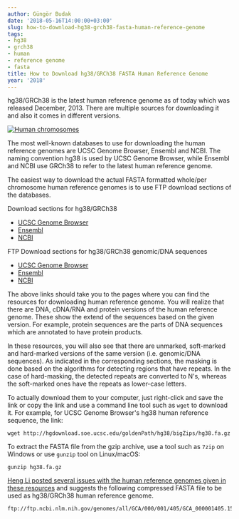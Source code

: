 ```yaml
---
author: Güngör Budak
date: '2018-05-16T14:00:00+03:00'
slug: how-to-download-hg38-grch38-fasta-human-reference-genome
tags:
- hg38
- grch38
- human
- reference genome
- fasta
title: How to Download hg38/GRCh38 FASTA Human Reference Genome
year: '2018'
---
```


hg38/GRCh38 is the latest human reference genome as of today which was released December, 2013. There are multiple sources for downloading it and also it comes in different versions.

[![Human chromosomes](/public/images/human-chromosomes.png)](/public/images/human-chromosomes.png)

The most well-known databases to use for downloading the human reference genomes are UCSC Genome Browser, Ensembl and NCBI. The naming convention hg38 is used by UCSC Genome Browser, while Ensembl and NCBI use GRCh38 to refer to the latest human reference genome.

The easiest way to download the actual FASTA formatted whole/per chromosome human reference genomes is to use FTP download sections of the databases.

Download sections for hg38/GRCh38

- [UCSC Genome Browser](http://hgdownload.soe.ucsc.edu/downloads.html#human)
- [Ensembl](https://www.ensembl.org/info/data/ftp/index.html)
- [NCBI](https://www.ncbi.nlm.nih.gov/genome/51)

FTP Download sections for hg38/GRCh38 genomic/DNA sequences

- [UCSC Genome Browser](http://hgdownload.soe.ucsc.edu/goldenPath/hg38/bigZips/)
- [Ensembl](ftp://ftp.ensembl.org/pub/release-92/fasta/homo_sapiens/dna/)
- [NCBI](ftp://ftp.ncbi.nlm.nih.gov/genomes/all/GCF/000/001/405/GCF_000001405.38_GRCh38.p12/)

The above links should take you to the pages where you can find the resources for downloading human reference genome. You will realize that there are DNA, cDNA/RNA and protein versions of the human reference genome. These show the extend of the sequences based on the given version. For example, protein sequences are the parts of DNA sequences which are annotated to have protein products.

In these resources, you will also see that there are unmarked, soft-marked and hard-marked versions of the same version (i.e. genomic/DNA sequences). As indicated in the corresponding sections, the masking is done based on the algorithms for detecting regions that have repeats. In the case of hard-masking, the detected repeats are converted to N's, whereas the soft-marked ones have the repeats as lower-case letters.

To actually download them to your computer, just right-click and save the link or copy the link and use a command line tool such as `wget` to download it. For example, for UCSC Genome Browser's hg38 human reference sequence, the link:

```
wget http://hgdownload.soe.ucsc.edu/goldenPath/hg38/bigZips/hg38.fa.gz
```

To extract the FASTA file from the gzip archive, use a tool such as `7zip` on Windows or use `gunzip` tool on Linux/macOS:

```
gunzip hg38.fa.gz
```

[Heng Li posted several issues with the human reference genomes given in these resources](http://lh3.github.io/2017/11/13/which-human-reference-genome-to-use) and suggests the following compressed FASTA file to be used as hg38/GRCh38 human reference genome.

```
ftp://ftp.ncbi.nlm.nih.gov/genomes/all/GCA/000/001/405/GCA_000001405.15_GRCh38/seqs_for_alignment_pipelines.ucsc_ids/GCA_000001405.15_GRCh38_no_alt_analysis_set.fna.gz
```
